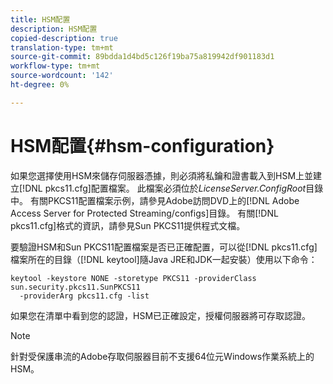 ```yaml
---
title: HSM配置
description: HSM配置
copied-description: true
translation-type: tm+mt
source-git-commit: 89bdda1d4bd5c126f19ba75a819942df901183d1
workflow-type: tm+mt
source-wordcount: '142'
ht-degree: 0%

---
```



# HSM配置{#hsm-configuration}

如果您選擇使用HSM來儲存伺服器憑據，則必須將私鑰和證書載入到HSM上並建立[!DNL pkcs11.cfg]配置檔案。 此檔案必須位於&#x200B;*LicenseServer.ConfigRoot*&#x200B;目錄中。 有關PKCS11配置檔案示例，請參見Adobe訪問DVD上的[!DNL Adobe Access Server for Protected Streaming/configs]目錄。 有關[!DNL pkcs11.cfg]格式的資訊，請參見Sun PKCS11提供程式文檔。

要驗證HSM和Sun PKCS11配置檔案是否已正確配置，可以從[!DNL pkcs11.cfg]檔案所在的目錄（[!DNL keytool]隨Java JRE和JDK一起安裝）使用以下命令：

```
keytool -keystore NONE -storetype PKCS11 -providerClass sun.security.pkcs11.SunPKCS11 
  -providerArg pkcs11.cfg -list
```

如果您在清單中看到您的認證，HSM已正確設定，授權伺服器將可存取認證。

>[!NOTE]
>
>針對受保護串流的Adobe存取伺服器目前不支援64位元Windows作業系統上的HSM。
